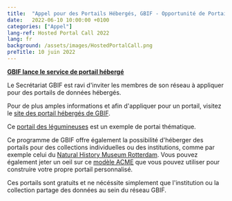 ```yaml
---
title:  "Appel pour des Portails Hébergés, GBIF - Opportunité de Portail de Collection"
date:   2022-06-10 10:00:00 +0100
categories: ["Appel"]
lang-ref: Hosted Portal Call 2022
lang: fr
background: /assets/images/HostedPortalCall.png
preTitle: 10 juin 2022
---
```



**[GBIF lance le service de portail hébergé](https://www.gbif.org/news/5D3ijLXMbpiZDBj0y0z1J/gbif-launches-hosted-portal-service)**

Le Secrétariat GBIF est ravi d'inviter les membres de son réseau à appliquer pour des portails de données hébergés.

Pour de plus amples informations et afin d'appliquer pour un portail, visitez le [site des portail hébergés de GBIF](https://www.gbif.org/hosted-portals).

Ce [portail des légumineuses](https://www.legumedata.org/fr/) est un exemple de portai thématique. 

Ce programme de GBIF offre également la possibilité d'héberger des portails pour des collections individuelles ou des institutions, comme par exemple celui du [Natural History Museum Rotterdam](https://specimens.hetnatuurhistorisch.nl/). Vous pouvez également jeter un oeil sur ce [modèle ACME](https://hp-nhc-template.gbif-staging.org/) que vous pouvez utiliser pour construire votre propre portail personnalisé.

Ces portails sont gratuits et ne nécéssite simplement que l'institution ou la collection partage des données au sein du réseau GBIF.

